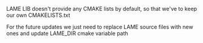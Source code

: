 LAME LIB doesn't provide any CMAKE lists by default, so that we've to keep our own CMAKELISTS.txt

For the future updates we just need to replace LAME source files with new ones and update LAME_DIR cmake variable path
